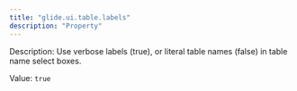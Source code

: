 ```yaml
---
title: "glide.ui.table.labels"
description: "Property"
---
```


Description: Use verbose labels (true), or literal table names (false) in table name select boxes.

Value: `true`
